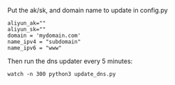 Put the ak/sk, and domain name to update in config.py

```
aliyun_ak=""
aliyun_sk=""
domain = 'mydomain.com'
name_ipv4 = "subdomain"
name_ipv6 = "www"

```

Then run the dns updater every 5 minutes:
```
watch -n 300 python3 update_dns.py
```
